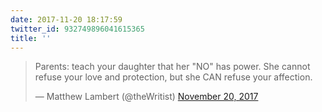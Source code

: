 ```yaml
---
date: 2017-11-20 18:17:59
twitter_id: 932749896041615365
title: ''
---
```


<blockquote class="twitter-tweet"><p lang="en" dir="ltr">Parents: teach your daughter that her &quot;NO&quot; has power. She cannot refuse your love and protection, but she CAN refuse your affection.</p>&mdash; Matthew Lambert (@theWritist) <a href="https://twitter.com/theWritist/status/932722746294902784?ref_src=twsrc%5Etfw">November 20, 2017</a></blockquote>
<script async src="https://platform.twitter.com/widgets.js" charset="utf-8"></script>
